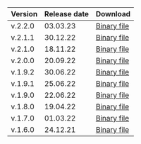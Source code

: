 Version | Release date | Download
:--- | :--- | :---
v.2.2.0 | 03.03.23 | [Binary file](https://storage.yandexcloud.net/yandexcloud-ydb/release/2.2.0/linux/amd64/ydb)
v.2.1.1 | 30.12.22 | [Binary file](https://storage.yandexcloud.net/yandexcloud-ydb/release/2.1.1/linux/amd64/ydb)
v.2.1.0 | 18.11.22 | [Binary file](https://storage.yandexcloud.net/yandexcloud-ydb/release/2.1.0/linux/amd64/ydb)
v.2.0.0 | 20.09.22 | [Binary file](https://storage.yandexcloud.net/yandexcloud-ydb/release/2.0.0/linux/amd64/ydb)
v.1.9.2 | 30.06.22 | [Binary file](https://storage.yandexcloud.net/yandexcloud-ydb/release/1.9.2/linux/amd64/ydb)
v.1.9.1 | 25.06.22 | [Binary file](https://storage.yandexcloud.net/yandexcloud-ydb/release/1.9.1/linux/amd64/ydb)
v.1.9.0 | 22.06.22 | [Binary file](https://storage.yandexcloud.net/yandexcloud-ydb/release/1.9.0/linux/amd64/ydb)
v.1.8.0 | 19.04.22 | [Binary file](https://storage.yandexcloud.net/yandexcloud-ydb/release/1.8.0/linux/amd64/ydb)
v.1.7.0 | 01.03.22 | [Binary file](https://storage.yandexcloud.net/yandexcloud-ydb/release/1.7.0/linux/amd64/ydb)
v.1.6.0 | 24.12.21 | [Binary file](https://storage.yandexcloud.net/yandexcloud-ydb/release/1.6.0/linux/amd64/ydb)
